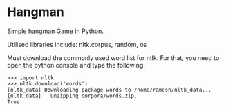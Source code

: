 # Hangman
Simple hangman Game in Python.

Utilised libraries include: nltk.corpus, random, os

Must download the commonly used word list for ntlk. For that, you need to open the python console and type the following:

```
>>> import nltk
>>> nltk.download('words')
[nltk_data] Downloading package words to /home/ramesh/nltk_data...
[nltk_data]   Unzipping corpora/words.zip.
True
```


